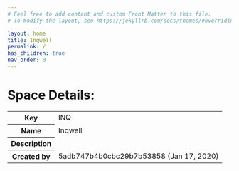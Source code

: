```yaml
---
# Feel free to add content and custom Front Matter to this file.
# To modify the layout, see https://jekyllrb.com/docs/themes/#overriding-theme-defaults

layout: home
title: Inqwell
permalink: /
has_children: true
nav_order: 0
---
```



# Space Details:

<table class="">
    <tr>
        <th class="">Key</th>
        <td class="">INQ</td>
    </tr>
    <tr>
        <th class="">Name</th>
        <td class="">Inqwell</td>
    </tr>
    <tr>
        <th class="">Description</th>
        <td class=""></td>
    </tr>
    <tr>
        <th class="">Created by</th>
        <td class="">5adb747b4b0cbc29b7b53858 (Jan 17, 2020)</td>
    </tr>
</table>

<script src="./assets/js/removeMadeWith.js"></script>